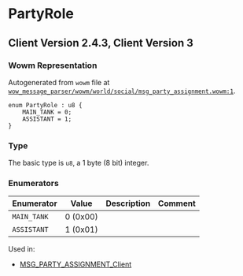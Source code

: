 # PartyRole

## Client Version 2.4.3, Client Version 3

### Wowm Representation

Autogenerated from `wowm` file at [`wow_message_parser/wowm/world/social/msg_party_assignment.wowm:1`](https://github.com/gtker/wow_messages/tree/main/wow_message_parser/wowm/world/social/msg_party_assignment.wowm#L1).

```rust,ignore
enum PartyRole : u8 {
    MAIN_TANK = 0;
    ASSISTANT = 1;
}
```
### Type
The basic type is `u8`, a 1 byte (8 bit) integer.
### Enumerators
| Enumerator | Value  | Description | Comment |
| --------- | -------- | ----------- | ------- |
| `MAIN_TANK` | 0 (0x00) |  |  |
| `ASSISTANT` | 1 (0x01) |  |  |

Used in:
* [MSG_PARTY_ASSIGNMENT_Client](msg_party_assignment_client.md)

